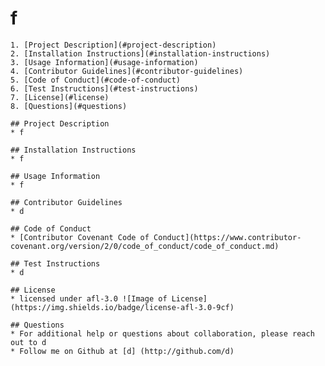 # f
    1. [Project Description](#project-description)
    2. [Installation Instructions](#installation-instructions)
    3. [Usage Information](#usage-information)
    4. [Contributor Guidelines](#contributor-guidelines)
    5. [Code of Conduct](#code-of-conduct)
    6. [Test Instructions](#test-instructions)
    7. [License](#license)
    8. [Questions](#questions)

    ## Project Description
    * f

    ## Installation Instructions
    * f

    ## Usage Information
    * f

    ## Contributor Guidelines
    * d

    ## Code of Conduct
    * [Contributor Covenant Code of Conduct](https://www.contributor-covenant.org/version/2/0/code_of_conduct/code_of_conduct.md)

    ## Test Instructions
    * d

    ## License
    * licensed under afl-3.0 ![Image of License](https://img.shields.io/badge/license-afl-3.0-9cf)

    ## Questions
    * For additional help or questions about collaboration, please reach out to d
    * Follow me on Github at [d] (http://github.com/d)